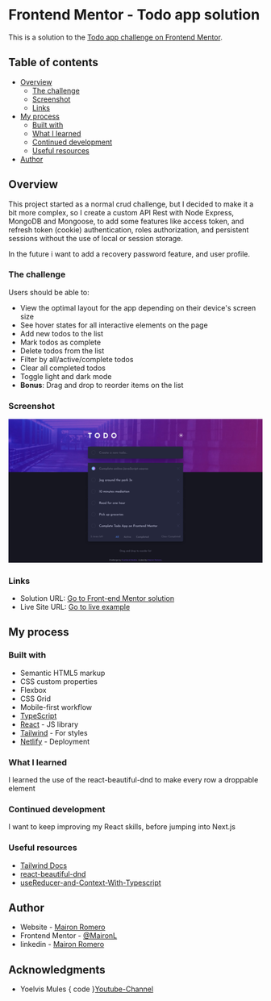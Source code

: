 # Frontend Mentor - Todo app solution

This is a solution to the [Todo app challenge on Frontend Mentor](https://www.frontendmentor.io/challenges/todo-app-Su1_KokOW).

## Table of contents

- [Overview](#overview)
  - [The challenge](#the-challenge)
  - [Screenshot](#screenshot)
  - [Links](#links)
- [My process](#my-process)
  - [Built with](#built-with)
  - [What I learned](#what-i-learned)
  - [Continued development](#continued-development)
  - [Useful resources](#useful-resources)
- [Author](#author)

## Overview

This project started as a normal crud challenge, but I decided to make it a bit more complex, so I create a custom API Rest with Node Express, MongoDB and Mongoose, to add some features like access token, and refresh token (cookie) authentication, roles authorization, and persistent sessions without the use of local or session storage.

In the future i want to add a recovery password feature, and user profile.

### The challenge

Users should be able to:

- View the optimal layout for the app depending on their device's screen size
- See hover states for all interactive elements on the page
- Add new todos to the list
- Mark todos as complete
- Delete todos from the list
- Filter by all/active/complete todos
- Clear all completed todos
- Toggle light and dark mode
- **Bonus**: Drag and drop to reorder items on the list

### Screenshot

![](./src/infrastructure/assets/images/screenDesktop.png)

### Links

- Solution URL: [Go to Front-end Mentor solution](https://www.frontendmentor.io/solutions/todo-app-with-reacttypescript-and-tailwind-JHU_EOz6o)
- Live Site URL: [Go to live example](https://todo-ml.netlify.app/)

## My process

### Built with

- Semantic HTML5 markup
- CSS custom properties
- Flexbox
- CSS Grid
- Mobile-first workflow
- [TypeScript](https://www.typescriptlang.org/)
- [React](https://reactjs.org/) - JS library
- [Tailwind](https://tailwindcss.com/) - For styles
- [Netlify](https://www.netlify.com/) - Deployment

### What I learned

I learned the use of the react-beautiful-dnd to make every row a droppable element

### Continued development

I want to keep improving my React skills, before jumping into Next.js

### Useful resources

- [Tailwind Docs](https://tailwindcss.com/docs/configuration)
- [react-beautiful-dnd](https://www.youtube.com/watch?v=bZsMWorjtFI&t=932s)
- [useReducer-and-Context-With-Typescript](https://dev.to/elisealcala/react-context-with-usereducer-and-typescript-4obm)

## Author

- Website - [Mairon Romero](https://mairon-romero.netlify.app/)
- Frontend Mentor - [@MaironL](https://www.frontendmentor.io/profile/MaironL)
- linkedin - [Mairon Romero](https://www.linkedin.com/in/maironromero)

## Acknowledgments

- Yoelvis Mules { code }[Youtube-Channel](https://www.youtube.com/channel/UCp28AG2NaDuzyVaAT--2NGQ)
